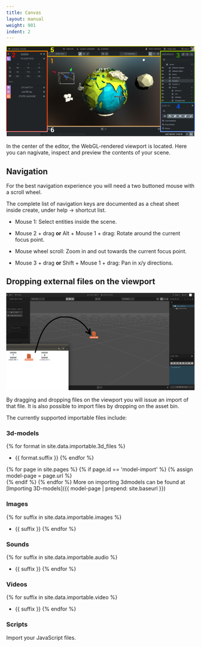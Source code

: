 ```yaml
---
title: Canvas
layout: manual
weight: 901
indent: 2
---
```


<img class="size-full" src="../annotated-interface1.jpg" alt="annotated interface"/>

In the center of the editor, the WebGL-rendered viewport is located. Here you can nagivate, inspect and preview the contents of your scene.

## Navigation

For the best navigation experience you will need a two buttoned mouse with a scroll wheel.

The complete list of navigation keys are documented as a cheat sheet inside create, under help -> shortcut list.


- Mouse 1: Select entities inside the scene.

- Mouse 2 + drag <strong>or</strong> Alt + Mouse 1 + drag: Rotate around the current focus point.

- Mouse wheel scroll: Zoom in and out towards the current focus point.

- Mouse 3 + drag <strong>or</strong> Shift + Mouse 1 + drag: Pan in x/y directions.


## Dropping external files on the viewport

<img src="drop.png" alt="Drag drop from file system"/>

By dragging and dropping files on the viewport you will issue an import of that file. It is also possible to import files by dropping on the asset bin.

The currently supported importable files include:

### 3d-models

{% for format in site.data.importable.3d_files %}
- {{ format.suffix }}
{% endfor %}

{% for page in site.pages %}
	{% if page.id == 'model-import' %}
		{% assign model-page = page.url %}	
	{% endif %}
{% endfor %}
More on importing 3dmodels can be found at [Importing 3D-models]({{ model-page | prepend: site.baseurl }})

### Images

{% for suffix in site.data.importable.images %}
- {{ suffix }}
{% endfor %}

### Sounds

{% for suffix in site.data.importable.audio %}
- {{ suffix }}
{% endfor %}

### Videos

{% for suffix in site.data.importable.video %}
- {{ suffix }}
{% endfor %}

### Scripts

Import your JavaScript files.

